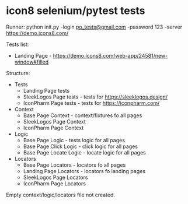 # icon8 selenium/pytest tests
Runner: python init.py -login po_tests@gmail.com -password 123 -server https://demo.icons8.com/

Tests list:

- Landing Page - https://demo.icons8.com/web-app/24581/new-window#filled


Structure:

- Tests
    - Landing Page tests
    - SleekLogos Page tests - tests for https://sleeklogos.design/
    - IconPharm Page tests - tests for https://iconpharm.com/
- Context
    - Base Page Context - context/fixtures fo all pages
    - SleekLogos Page Context
    - IconPharm Page Context
- Logic
    - Base Page Logic - tests logic for all pages
    - Base Page Click Logic - click logic for all pages
    - Base Page Locate Logic - locate logic for all pages
- Locators
    - Base Page Locators - locators fo all pages
    - Landing Page Locators - locators fo landing pages
    - SleekLogos Page Locators
    - IconPharm Page Locators

Empty context/logic/locators file not created.


